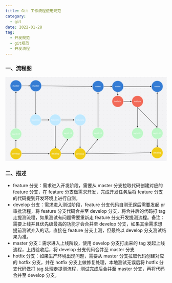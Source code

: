 ```yaml
---
title: Git 工作流程使用规范
category:
  - git
date: 2022-01-28
tag:
  - 开发规范
  - git规范
  - 开发流程
---
```


### 一、流程图

![image-20230128151409059](/assets/images/image-20230128151409059.png)

### 二、描述

- feature 分支：需求进入开发阶段，需要从 master 分支拉取代码创建对应的 feature 分支，在 feature 分支做需求开发，完成开发任务后将 feature 分支的代码提到开发环境上进行自测。
- develop 分支：需求进入测试阶段，feature 分支代码自测无误后需要发起 pr 审批流程，将 feature 分支代码合并至 develop 分支，将合并后的代码打 tag 走提测流程，如果测试有问题需要重新走 feature 分支开发提测流程。备注：需要上线并且优先级最高的功能才会合并至 develop 分支，如果其余需求想提前测试介入的话，直接在 feature 分支上测，但最终以 develop 分支测试结果为准。
- master 分支：需求进入上线阶段，使用 develop 分支打出来的 tag 发起上线流程，上线验收后，将 develop 分支代码合并至 master 分支
- hotfix 分支：如果生产环境出现问题，需要从 master 分支拉取代码创建对应的 hotfix 分支，并在 hotfix 分支上做修复处理，本地测试无误后将 hotfix 分支代码做打 tag 处理走提测流程，测试完成后合并至 master 分支，再将代码合并至 develop 分支。
